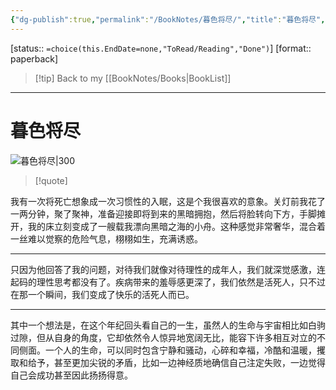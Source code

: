 ```yaml
---
{"dg-publish":true,"permalink":"/BookNotes/暮色将尽/","title":"暮色将尽","noteIcon":""}
---
```


[status:: `=choice(this.EndDate=none,"ToRead/Reading","Done")`]
[format:: paperback]

>[!tip] Back to my [[BookNotes/Books\|BookList]]

---
# 暮色将尽

![暮色将尽|300](https://img2.doubanio.com/view/subject/l/public/s34281252.jpg)

>[!quote]


我有一次将死亡想象成一次习惯性的入眠，这是个我很喜欢的意象。关灯前我花了一两分钟，聚了聚神，准备迎接即将到来的黑暗拥抱，然后将脸转向下方，手脚摊开，我的床立刻变成了一艘载我漂向黑暗之海的小舟。这种感觉非常奢华，混合着一丝难以觉察的危险气息，栩栩如生，充满诱惑。

---

只因为他回答了我的问题，对待我们就像对待理性的成年人，我们就深觉感激，连起码的理性思考都没有了。疾病带来的羞辱感更深了，我们依然是活死人，只不过在那一个瞬间，我们变成了快乐的活死人而已。

----
其中一个想法是，在这个年纪回头看自己的一生，虽然人的生命与宇宙相比如白驹过隙，但从自身的角度，它却依然令人惊异地宽阔无比，能容下许多相互对立的不同侧面。一个人的生命，可以同时包含宁静和骚动，心碎和幸福，冷酷和温暖，攫取和给予，甚至更加尖锐的矛盾，比如一边神经质地确信自己注定失败，一边觉得自己会成功甚至因此扬扬得意。

